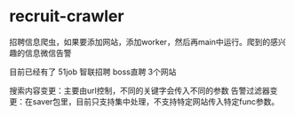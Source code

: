 # recruit-crawler
招聘信息爬虫，如果要添加网站，添加worker，然后再main中运行。爬到的感兴趣的信息微信告警

目前已经有了 51job 智联招聘 boss直聘 3个网站

搜索内容变更：主要由url控制，不同的关键字会传入不同的参数
告警过滤器变更：在saver包里，目前只支持集中处理，不支持特定网站传入特定func参数。

